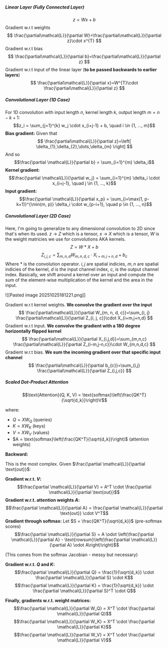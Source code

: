 ##### Linear Layer (Fully Connected Layer)
$$
z=Wx+b
$$
Gradient w.r.t weights
$$
\frac{\partial\mathcal{L}}{\partial W}=\frac{\partial\mathcal{L}}{\partial z}\cdot x^{T}
$$
Gradient w.r.t bias
$$
\frac{\partial\mathcal{L}}{\partial b}=\frac{\partial\mathcal{L}}{\partial z}
$$
Gradient w.r.t input of the linear layer (**to be passed backwards to earlier layers**)
$$
\frac{\partial\mathcal{L}}{\partial x}=W^{T}\cdot \frac{\partial\mathcal{L}}{\partial z}
$$
##### Convolutional Layer (1D Case)

For 1D convolution with input length $n$, kernel length $k$, output length $m = n - k + 1$:
$$z_i = \sum_{j=1}^{k} w_j \cdot x_{i+j-1} + b, \quad i \in {1, ..., m}$$
**Bias gradient:** 
Given that
$$
\frac{\partial\mathcal{L}}{\partial z}=\left[ \delta_{1},\delta_{2},\dots,\delta_{m} \right]
$$
And so$$\frac{\partial \mathcal{L}}{\partial b} = \sum_{i=1}^{m} \delta_i$$
**Kernel gradient:** $$\frac{\partial \mathcal{L}}{\partial w_j} = \sum_{i=1}^{m} \delta_i \cdot x_{i+j-1}, \quad j \in {1, ..., k}$$
**Input gradient:** $$\frac{\partial \mathcal{L}}{\partial x_p} = \sum_{i=\max(1, p-k+1)}^{\min(m, p)} \delta_i \cdot w_{p-i+1}, \quad p \in {1, ..., n}$$
##### Convolutional Layer (2D Case)
Here, I'm going to generalize to any dimensional convolution to 2D since that's when its used. $z$ -> $Z$ which is a tensor, $x$ -> $X$ which is a tensor, $W$ is the weight matricies we use for convolutions AKA kernels.
$$
Z=W*X+b
$$
$$
Z_{i, j, c}=\sum_{m, n, d}W_{m, n, d, c}\cdot X_{i+m, j+n, d}+b_{c}
$$
Where $*$ is the convolution operator. $i,j$ are spatial indicies, $m, n$ are spatial indicies of the kernel, $d$ is the input channel index, $c$, is the output channel index. Basically, we shift around a kernel over an input and compute the sum of the element-wise multiplication of the kernel and the area in the input.

![[Pasted image 20251025181221.png]]

Gradient w.r.t kernel weights. **We convolve the gradient over the input**
$$
\frac{\partial\mathcal{L}}{\partial W_{m, n, d, c}}=\sum_{i, j} \frac{\partial\mathcal{L}}{\partial Z_{i, j, c}}\cdot X_{i+m,j+n,d}
$$
Gradient w.r.t input.  **We convolve the gradient with a 180 degree horizontally flipped kernel**
$$
\frac{\partial\mathcal{L}}{\partial X_{i,j,d}}=\sum_{m,n,c} \frac{\partial\mathcal{L}}{\partial Z_{i-m,j-n,c}}\cdot W_{m,n,d,c}
$$
Gradient w.r.t bias. **We sum the incoming gradient over that specific input channel**
$$
\frac{\partial\mathcal{L}}{\partial b_{c}}=\sum_{i,j} \frac{\partial\mathcal{L}}{\partial Z_{i,j,c}}
$$
##### Scaled Dot-Product Attention
$$\text{Attention}(Q, K, V) = \text{softmax}\left(\frac{QK^T}{\sqrt{d_k}}\right)V$$

where:

- $Q = XW_Q$ (queries)
- $K = XW_K$ (keys)
- $V = XW_V$ (values)
- $A = \text{softmax}\left(\frac{QK^T}{\sqrt{d_k}}\right)$ (attention weights)

**Backward:**

This is the most complex. Given $\frac{\partial \mathcal{L}}{\partial \text{out}}$:

**Gradient w.r.t. $V$:** $$\frac{\partial \mathcal{L}}{\partial V} = A^T \cdot \frac{\partial \mathcal{L}}{\partial \text{out}}$$
**Gradient w.r.t. attention weights $A$:** $$\frac{\partial \mathcal{L}}{\partial A} = \frac{\partial \mathcal{L}}{\partial \text{out}} \cdot V^T$$
**Gradient through softmax:** Let $S = \frac{QK^T}{\sqrt{d_k}}$ (pre-softmax scores)
$$\frac{\partial \mathcal{L}}{\partial S} = A \odot \left(\frac{\partial \mathcal{L}}{\partial A} - \text{rowsum}\left(\frac{\partial \mathcal{L}}{\partial A} \odot A\right)\right)$$

(This comes from the softmax Jacobian - messy but necessary)

**Gradient w.r.t. $Q$ and $K$:** $$\frac{\partial \mathcal{L}}{\partial Q} = \frac{1}{\sqrt{d_k}} \cdot \frac{\partial \mathcal{L}}{\partial S} \cdot K$$$$\frac{\partial \mathcal{L}}{\partial K} = \frac{1}{\sqrt{d_k}} \cdot \frac{\partial \mathcal{L}}{\partial S}^T \cdot Q$$

**Finally, gradients w.r.t. weight matrices:** $$\frac{\partial \mathcal{L}}{\partial W_Q} = X^T \cdot \frac{\partial \mathcal{L}}{\partial Q}$$$$\frac{\partial \mathcal{L}}{\partial W_K} = X^T \cdot \frac{\partial \mathcal{L}}{\partial K}$$
$$\frac{\partial \mathcal{L}}{\partial W_V} = X^T \cdot \frac{\partial \mathcal{L}}{\partial V}$$